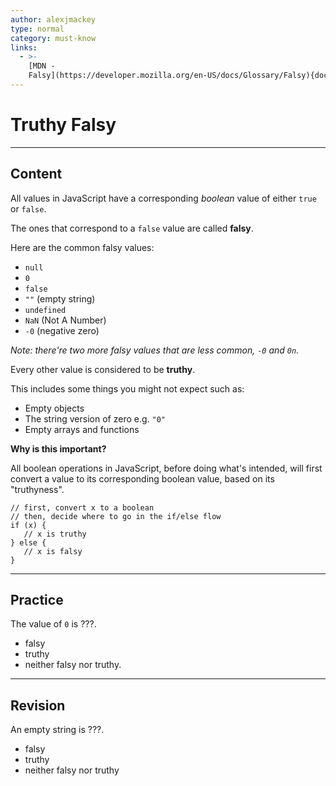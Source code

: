 ```yaml
---
author: alexjmackey
type: normal
category: must-know
links:
  - >-
    [MDN -
    Falsy](https://developer.mozilla.org/en-US/docs/Glossary/Falsy){documentation}
---
```


# Truthy Falsy


---

## Content

All values in JavaScript have a corresponding *boolean* value of either `true` or `false`.

The ones that correspond to a `false` value are called **falsy**. 

Here are the common falsy values:

- `null`
- `0`
- `false`
- `""` (empty string)
- `undefined`
- `NaN` (Not A Number)
- `-0` (negative zero)	

*Note: there're two more falsy values that are less common, `-0` and `0n`.*

Every other value is considered to be **truthy**.

This includes some things you might not expect such as:

- Empty objects
- The string version of zero e.g. `"0"`
- Empty arrays and functions

**Why is this important?**

All boolean operations in JavaScript, before doing what's intended, will first convert a value to its corresponding boolean value, based on its "truthyness".

```plain-text
// first, convert x to a boolean
// then, decide where to go in the if/else flow
if (x) {
   // x is truthy
} else {
   // x is falsy
}
```


---

## Practice

The value of `0` is ???.

- falsy
- truthy
- neither falsy nor truthy.


---

## Revision

An empty string is ???.

- falsy
- truthy
- neither falsy nor truthy

